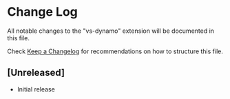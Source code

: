 # Change Log

All notable changes to the "vs-dynamo" extension will be documented in this file.

Check [Keep a Changelog](http://keepachangelog.com/) for recommendations on how to structure this file.

## [Unreleased]

- Initial release